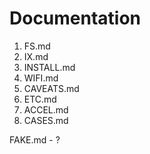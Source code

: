 # Documentation
1. FS.md
2. IX.md
3. INSTALL.md
4. WIFI.md
5. CAVEATS.md
6. ETC.md
7. ACCEL.md
8. CASES.md


FAKE.md - ?
